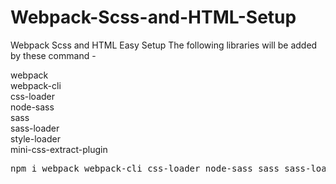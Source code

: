 # Webpack-Scss-and-HTML-Setup
Webpack Scss and HTML Easy Setup
The following libraries will be added by these command -


webpack </br>
webpack-cli </br>
css-loader </br>
node-sass </br>
sass </br>
sass-loader </br>
style-loader </br>
mini-css-extract-plugin
<pre>
npm i webpack webpack-cli css-loader node-sass sass sass-loader style-loader mini-css-extract-plugin --save-dev
</pre>
